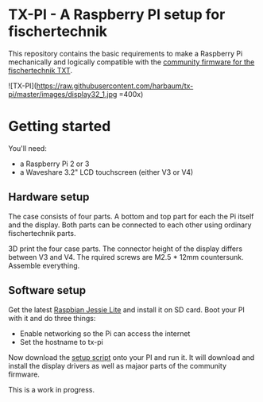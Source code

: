 # TX-PI - A Raspberry PI setup for fischertechnik

This repository contains the basic requirements to make a Raspberry Pi
mechanically and logically compatible with the [community firmware
for the fischertechnik TXT](http://cfw.ftcommunity.de/).

![TX-PI](https://raw.githubusercontent.com/harbaum/tx-pi/master/images/display32_1.jpg =400x)

# Getting started

You'll need:

  - a Raspberry Pi 2 or 3
  - a Waveshare 3.2" LCD touchscreen (either V3 or V4)

## Hardware setup

The case consists of four parts. A bottom and top part for each the
Pi itself and the display. Both parts can be connected to each other
using ordinary fischertechnik parts.

3D print the four case parts. The connector height of the display
differs between V3 and V4. The rquired screws are M2.5 * 12mm
countersunk. Assemble everything.

## Software setup

Get the latest [Raspbian Jessie Lite](https://www.raspberrypi.org/downloads/raspbian/) and install it on SD card. Boot your PI with it and do three things:

  - Enable networking so the Pi can access the internet
  - Set the hostname to tx-pi

Now download the [setup script](https://raw.githubusercontent.com/harbaum/tx-pi/master/setup/tx-pi-setup.sh) onto your PI and run it. It will
download and install the display drivers as well as majaor parts of
the community firmware.

This is a work in progress.
